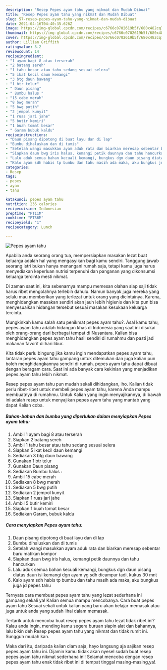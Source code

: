 ```yaml
---
description: "Resep Pepes ayam tahu yang nikmat dan Mudah Dibuat"
title: "Resep Pepes ayam tahu yang nikmat dan Mudah Dibuat"
slug: 57-resep-pepes-ayam-tahu-yang-nikmat-dan-mudah-dibuat
date: 2021-04-16T04:40:35.626Z
image: https://img-global.cpcdn.com/recipes/c6766c0702619b5f/680x482cq70/pepes-ayam-tahu-foto-resep-utama.jpg
thumbnail: https://img-global.cpcdn.com/recipes/c6766c0702619b5f/680x482cq70/pepes-ayam-tahu-foto-resep-utama.jpg
cover: https://img-global.cpcdn.com/recipes/c6766c0702619b5f/680x482cq70/pepes-ayam-tahu-foto-resep-utama.jpg
author: Lillian Griffith
ratingvalue: 3.2
reviewcount: 14
recipeingredient:
- "1 ayam bagi 8 atau terserah"
- "2 batang sereh"
- "1 tahu besar atau tahu sedang sesuai selera"
- "5 ikat kecil daun kemangi"
- "3 btg daun bawang"
- "1 btr telur"
- " Daun pisang"
- " Bumbu halus "
- "15 cabe merah"
- "8 bwg merah"
- "5 bwg putih"
- "2 jempol kunyit"
- "1 ruas jari jahe"
- "5 butir kemiri"
- "1 buah tomat besar"
- " Garam bubuk kaldu"
recipeinstructions:
- "Daun pisang dipotong di buat layu dan di lap"
- "Bumbu dihaluskan dan di tumis"
- "Setelah wangi masukkan ayam aduk rata dan biarkan meresap sebentar baru matikan kompor"
- "Siapkan daun bwg iris halus, kemangi petik daunnya dan tahu hancurkan"
- "Lalu aduk semua bahan kecuali kemangi, bungkus dgn daun pisang diatas daun isi kemangi dgn ayam yg sdh dicampur tadi, kukus 30 mnt"
- "Kalo ayam sdh habis tp bumbu dan tahu masih ada maka, aku bungkus juga jd pepes tahu"
categories:
- Resep
tags:
- pepes
- ayam
- tahu

katakunci: pepes ayam tahu 
nutrition: 236 calories
recipecuisine: Indonesian
preptime: "PT11M"
cooktime: "PT36M"
recipeyield: "1"
recipecategory: Lunch

---
```



![Pepes ayam tahu](https://img-global.cpcdn.com/recipes/c6766c0702619b5f/680x482cq70/pepes-ayam-tahu-foto-resep-utama.jpg)

Apabila anda seorang orang tua, mempersiapkan masakan lezat buat keluarga adalah hal yang mengasyikan bagi kamu sendiri. Tanggung jawab seorang istri bukan hanya menangani rumah saja, tetapi kamu juga harus menyediakan keperluan nutrisi terpenuhi dan panganan yang dikonsumsi keluarga tercinta mesti nikmat.

Di zaman  saat ini, kita sebenarnya mampu memesan olahan siap saji tidak harus ribet mengolahnya terlebih dahulu. Namun banyak juga mereka yang selalu mau memberikan yang terlezat untuk orang yang dicintainya. Karena, menghidangkan masakan sendiri akan jauh lebih higienis dan kita pun bisa menyesuaikan hidangan tersebut sesuai masakan kesukaan keluarga tercinta. 



Mungkinkah kamu salah satu penikmat pepes ayam tahu?. Asal kamu tahu, pepes ayam tahu adalah hidangan khas di Indonesia yang saat ini disukai oleh orang-orang dari berbagai tempat di Nusantara. Kalian bisa menghidangkan pepes ayam tahu hasil sendiri di rumahmu dan pasti jadi makanan favorit di hari libur.

Kita tidak perlu bingung jika kamu ingin mendapatkan pepes ayam tahu, lantaran pepes ayam tahu gampang untuk ditemukan dan juga kalian pun boleh menghidangkannya sendiri di rumah. pepes ayam tahu dapat dibuat dengan beragam cara. Saat ini ada banyak cara kekinian yang menjadikan pepes ayam tahu lebih nikmat.

Resep pepes ayam tahu pun mudah sekali dihidangkan, lho. Kalian tidak perlu ribet-ribet untuk membeli pepes ayam tahu, karena Anda mampu membuatnya di rumahmu. Untuk Kalian yang ingin menyajikannya, di bawah ini adalah resep untuk menyajikan pepes ayam tahu yang mantab yang dapat Kalian coba.

<!--inarticleads1-->

##### Bahan-bahan dan bumbu yang diperlukan dalam menyiapkan Pepes ayam tahu:

1. Ambil 1 ayam bagi 8 atau terserah
1. Siapkan 2 batang sereh
1. Ambil 1 tahu besar atau tahu sedang sesuai selera
1. Siapkan 5 ikat kecil daun kemangi
1. Sediakan 3 btg daun bawang
1. Gunakan 1 btr telur
1. Gunakan  Daun pisang
1. Sediakan  Bumbu halus :
1. Ambil 15 cabe merah
1. Sediakan 8 bwg merah
1. Sediakan 5 bwg putih
1. Sediakan 2 jempol kunyit
1. Siapkan 1 ruas jari jahe
1. Ambil 5 butir kemiri
1. Siapkan 1 buah tomat besar
1. Sediakan  Garam, bubuk kaldu




<!--inarticleads2-->

##### Cara menyiapkan Pepes ayam tahu:

1. Daun pisang dipotong di buat layu dan di lap
1. Bumbu dihaluskan dan di tumis
1. Setelah wangi masukkan ayam aduk rata dan biarkan meresap sebentar baru matikan kompor
1. Siapkan daun bwg iris halus, kemangi petik daunnya dan tahu hancurkan
1. Lalu aduk semua bahan kecuali kemangi, bungkus dgn daun pisang diatas daun isi kemangi dgn ayam yg sdh dicampur tadi, kukus 30 mnt
1. Kalo ayam sdh habis tp bumbu dan tahu masih ada maka, aku bungkus juga jd pepes tahu




Ternyata cara membuat pepes ayam tahu yang lezat sederhana ini gampang sekali ya! Kalian semua mampu mencobanya. Cara buat pepes ayam tahu Sesuai sekali untuk kalian yang baru akan belajar memasak atau juga untuk anda yang sudah lihai dalam memasak.

Tertarik untuk mencoba buat resep pepes ayam tahu lezat tidak ribet ini? Kalau anda ingin, mending kamu segera buruan siapin alat dan bahannya, lalu bikin deh Resep pepes ayam tahu yang nikmat dan tidak rumit ini. Sungguh mudah kan. 

Maka dari itu, daripada kalian diam saja, hayo langsung aja sajikan resep pepes ayam tahu ini. Dijamin kamu tiidak akan nyesel sudah buat resep pepes ayam tahu nikmat sederhana ini! Selamat mencoba dengan resep pepes ayam tahu enak tidak ribet ini di tempat tinggal masing-masing,ya!.

